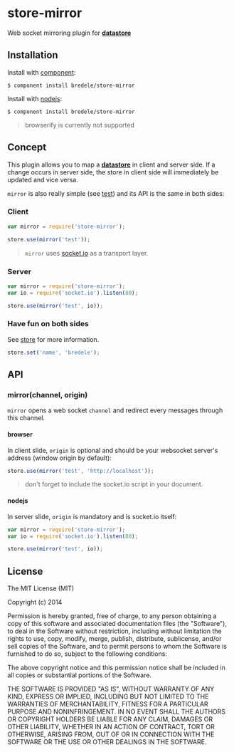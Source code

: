 # store-mirror

  Web socket mirroring plugin for **[datastore](http://github.com/bredele/datastore)**

## Installation

  Install with [component](http://component.io):

    $ component install bredele/store-mirror

  Install with [nodejs](http://nodejs.org):

    $ component install bredele/store-mirror

  > browserify is currently not supported


## Concept

This plugin allows you to map a **[datastore](http://github.com/bredele/store)** in client and server side. If a change occurs in server side, the store in client side will immediately be updated and vice versa.

`mirror` is also really simple (see [test](https://github.com/bredele/store-mirror/tree/master/test)) and its API is the same in both sides:

### Client

```js
var mirror = require('store-mirror');

store.use(mirror('test'));
```

 > `mirror` uses [socket.io](https://github.com/LearnBoost/socket.io) as a transport layer.

### Server

```js
var mirror = require('store-mirror');
var io = require('socket.io').listen(80);

store.use(mirror('test', io));
```

### Have fun on both sides

See [store](http://github.com/bredele/store) for more information.

```js
store.set('name', 'bredele');
```

## API

### mirror(channel, origin)

 `mirror` opens a web socket `channel` and redirect every messages through this channel.

#### browser

 In client slide, `origin` is optional and should be your websocket server's address (window origin by default):

```js
store.use(mirror('test', 'http://localhost'));
```

  > don't forget to include the socket.io script in your document.

#### nodejs

 In server slide, `origin` is mandatory and is socket.io itself:

```js
var mirror = require('store-mirror');
var io = require('socket.io').listen(80);

store.use(mirror('test', io));
```


## License

  The MIT License (MIT)

  Copyright (c) 2014 <copyright holders>

  Permission is hereby granted, free of charge, to any person obtaining a copy
  of this software and associated documentation files (the "Software"), to deal
  in the Software without restriction, including without limitation the rights
  to use, copy, modify, merge, publish, distribute, sublicense, and/or sell
  copies of the Software, and to permit persons to whom the Software is
  furnished to do so, subject to the following conditions:

  The above copyright notice and this permission notice shall be included in
  all copies or substantial portions of the Software.

  THE SOFTWARE IS PROVIDED "AS IS", WITHOUT WARRANTY OF ANY KIND, EXPRESS OR
  IMPLIED, INCLUDING BUT NOT LIMITED TO THE WARRANTIES OF MERCHANTABILITY,
  FITNESS FOR A PARTICULAR PURPOSE AND NONINFRINGEMENT. IN NO EVENT SHALL THE
  AUTHORS OR COPYRIGHT HOLDERS BE LIABLE FOR ANY CLAIM, DAMAGES OR OTHER
  LIABILITY, WHETHER IN AN ACTION OF CONTRACT, TORT OR OTHERWISE, ARISING FROM,
  OUT OF OR IN CONNECTION WITH THE SOFTWARE OR THE USE OR OTHER DEALINGS IN
  THE SOFTWARE.
